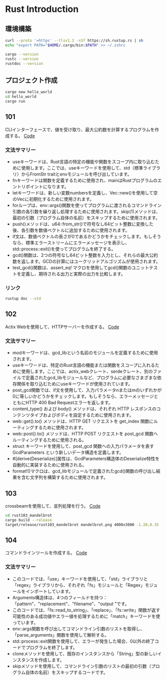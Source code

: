 # Rust Introduction

## 環境構築

```sh
curl --proto '=https' --tlsv1.2 -sSf https://sh.rustup.rs | sh
echo "export PATH="$HOME/.cargo/bin:$PATH" >> ~/.zshrc
```

```sh
cargo --version
rustc --version
rustdoc --version
```

## プロジェクト作成

```sh
cargo new hello_world
cd hello_world
cargo run
```

## 101

CLIインターフェースで、値を受け取り、最大公約数を計算するプログラムを作成する。
[Code](./rust101_hello/src/main.rs)

### 文法サマリー

- useキーワードは、Rust言語の特定の機能や関数をスコープ内に取り込むために使用します。ここでは、useキーワードを使用して、std（標準ライブラリ）からFromStr traitとenvモジュールを呼び出しています。
- fnキーワードは関数を定義するために使用され、mainはRustプログラムのエントリポイントになります。
- letキーワードは、新しい変数numbersを定義し、Vec::new()を使用して空のVecに初期化するために使用されます。
- forループは、env::args()関数を使ってプログラムに渡されるコマンドライン引数の各引数を繰り返し処理するために使用されます。skip(1)メソッドは、最初の引数（プログラム自体の名前）をスキップするために使用されます。
- push()メソッドは、u64::from_str()で符号なし64ビット整数に変換した後、各引数を数値ベクトルに追加するために使用されます。
- if文は、数値ベクトルの長さが0であるかどうかをチェックします。もしそうなら、標準エラーストリームにエラーメッセージを表示し、std::process::exit()を使ってプログラムを終了する。
- gcd()関数は、2つの符号なし64ビット整数を入力とし、それらの最大公約数を返します。GCDの計算にはユークリッドアルゴリズムが使用されます。
- test_gcd()関数は、assert_eq! マクロを使用してgcd()関数のユニットテストを定義し、期待される出力と実際の出力を比較します。

### リンク

```sh
rustup doc --std
```

## 102

Actix Webを使用して、HTTPサーバーを作成する。
[Code](./rust102_actix-gcd/src/main.rs)

### 文法サマリー

- modキーワードは、gcd_libという名前のモジュールを定義するために使用されます。
- useキーワードは、特定のRust言語の機能または関数をスコープに入れるために使用します。ここでは、actix_webクレート、serdeクレート、別のファイルで定義されたgcd_libモジュールなど、プログラムに必要なさまざまな依存関係を取り込むためにuseキーワードが使用されています。
- post_gcd関数では、if文を使用して、入力パラメータnまたはmのいずれかが0に等しいかどうかをチェックします。もしそうなら、エラーメッセージとともにHTTP 400 Bad Requestエラーを返します。
- content_type() および body() メソッドは、それぞれ HTTP レスポンスのコンテンツタイプおよびボディを設定するために使用されます。
- web::get().to() メソッドは、HTTP GET リクエストを get_index 関数にルーティングするために使用されます。
- web::post().to() メソッドは、HTTP POST リクエストを post_gcd 関数へルーティングするために使用される。
- struct キーワードを使用して、post_gcd 関数への入力パラメータを表す GcdParameters という新しいデータ構造を定義します。
- #[derive(Deserialize)]属性は、GcdParameters構造体のDeserialize特性を自動的に実装するために使用される。
- format!()マクロは、gcd_libモジュールで定義されたgcd()関数の呼び出し結果を含む文字列を構築するために使用されます。

## 103

crossbeamを使用して、並列処理を行う。
[Code](./rust103_mandelbrot/src/main.rs)

```sh
cd rust103_mandelbrot
cargo build --release
target/release/rust103_mandelbrot mandelbrot.png 4000x3000 -1.20,0.35 -1,0.20
```

## 104

コマンドラインツールを作成する。
[Code](./rust104_quickreplace/src/main.rs)

### 文法サマリー

- このコードでは、「use」キーワードを使用して、「std」ライブラリと「regex」ライブラリから、それぞれ「fs」モジュールと「Regex」モジュールをインポートしています。
- Arguments構造体は、4つのフィールドを持つ： 「pattern"、"replacement"、"filename"、"output "です。
- このコードでは、「fs::read_to_string」、「replace」、「fs::write」関数が返す可能性のある成功値やエラー値を処理するために「match」キーワードを使っています。
- env::args関数を呼び出してコマンドライン引数のリストを取得し、「parse_arguments」関数を使用して解析する。
- std::process::exit関数を使用して、エラーが発生した場合、0以外の終了コードでプログラムを終了します。
- cloneメソッドを使用して、既存のインスタンスから「String」型の新しいインスタンスを作成します。
- skipメソッドを使用して、コマンドライン引数のリストの最初の引数（プログラム自体の名前）をスキップするコードです。
